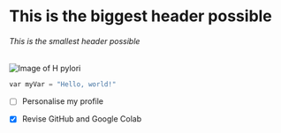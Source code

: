 # This is the biggest header possible
###### This is the smallest header possible
![Image of H pylori](https://d2jx2rerrg6sh3.cloudfront.net/image-handler/picture/2018/7/shutterstock_586012724.jpg)
``` python
var myVar = "Hello, world!"
```
- [ ] Personalise my profile
- [X] Revise GitHub and Google Colab

